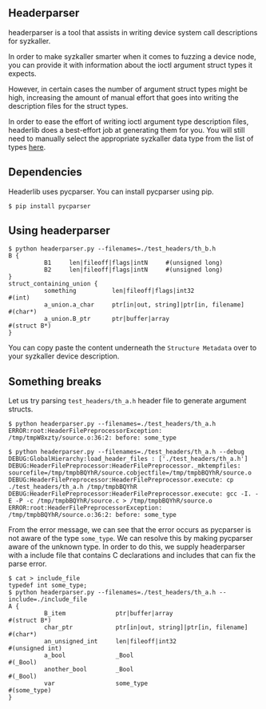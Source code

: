 Headerparser
------------

headerparser is a tool that assists in writing device system call descriptions for syzkaller.

In order to make syzkaller smarter when it comes to fuzzing a device node, you can provide it with information about the ioctl argument struct types it expects.

However, in certain cases the number of argument struct types might be high, increasing the amount of manual effort that goes into writing the description files for the struct types.

In order to ease the effort of writing ioctl argument type description files, headerlib does a best-effort job at generating them for you. You will still need to manually select the appropriate syzkaller data type from the list of types [here](https://github.com/google/syzkaller/blob/master/docs/syscall_descriptions_syntax.md).

Dependencies
------------

Headerlib uses pycparser. You can install pycparser using pip.

```shell
$ pip install pycparser
```

Using headerparser
------------------

```shell
$ python headerparser.py --filenames=./test_headers/th_b.h
B {
          B1     len|fileoff|flags|intN     #(unsigned long)
          B2     len|fileoff|flags|intN     #(unsigned long)
}
struct_containing_union {
          something          len|fileoff|flags|int32                   #(int)
          a_union.a_char     ptr[in|out, string]|ptr[in, filename]     #(char*)
          a_union.B_ptr      ptr|buffer|array                          #(struct B*)
}
```

You can copy paste the content underneath the `Structure Metadata` over to your syzkaller device description.

Something breaks
----------------

Let us try parsing `test_headers/th_a.h` header file to generate argument structs.

```shell
$ python headerparser.py --filenames=./test_headers/th_a.h
ERROR:root:HeaderFilePreprocessorException: /tmp/tmpW8xzty/source.o:36:2: before: some_type

$ python headerparser.py --filenames=./test_headers/th_a.h --debug
DEBUG:GlobalHierarchy:load_header_files : ['./test_headers/th_a.h']
DEBUG:HeaderFilePreprocessor:HeaderFilePreprocessor._mktempfiles: sourcefile=/tmp/tmpbBQYhR/source.cobjectfile=/tmp/tmpbBQYhR/source.o
DEBUG:HeaderFilePreprocessor:HeaderFilePreprocessor.execute: cp ./test_headers/th_a.h /tmp/tmpbBQYhR
DEBUG:HeaderFilePreprocessor:HeaderFilePreprocessor.execute: gcc -I. -E -P -c /tmp/tmpbBQYhR/source.c > /tmp/tmpbBQYhR/source.o
ERROR:root:HeaderFilePreprocessorException: /tmp/tmpbBQYhR/source.o:36:2: before: some_type
```

From the error message, we can see that the error occurs as pycparser is not aware of the type `some_type`. We can resolve this by making pycparser aware of the unknown type. In order to do this, we supply headerparser with a include file that contains C declarations and includes that can fix the parse error.

```shell
$ cat > include_file
typedef int some_type;
$ python headerparser.py --filenames=./test_headers/th_a.h --include=./include_file
A {
          B_item              ptr|buffer|array                          #(struct B*)
          char_ptr            ptr[in|out, string]|ptr[in, filename]     #(char*)
          an_unsigned_int     len|fileoff|int32                         #(unsigned int)
          a_bool              _Bool                                     #(_Bool)
          another_bool        _Bool                                     #(_Bool)
          var                 some_type                                 #(some_type)
}
```

